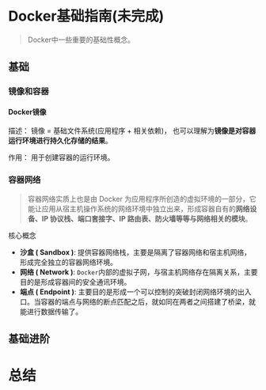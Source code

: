 # Docker基础指南(未完成)

> Docker中一些重要的基础性概念。

## 基础

### 镜像和容器

#### Docker镜像

描述： 镜像 = 基础文件系统(应用程序 + 相关依赖)， 也可以理解为**镜像是对容器运行环境进行持久化存储的结果**。

作用： 用于创建容器的运行环境。

### 容器网络

> 容器网络实质上也是由 Docker 为应用程序所创造的虚拟环境的一部分，它能让应用从宿主机操作系统的网络环境中独立出来，形成容器自有的**网络设备、IP 协议栈、端口套接字、IP 路由表、防火墙等等与网络相关的模块**。

核心概念

- **沙盒 ( Sandbox )**: 提供容器网络栈，主要是隔离了容器网络和宿主机网络，形成完全独立的容器网络环境。
- **网络 ( Network )**: `Docker`内部的虚拟子网，与宿主机网络存在隔离关系，主要目的是形成容器间的安全通讯环境。
- **端点 ( Endpoint )**: 主要目的是形成一个可以控制的突破封闭网络环境的出入口。当容器的端点与网络的断点匹配之后，就如同在两者之间搭建了桥梁，就能进行数据传输了。

## 基础进阶

# 总结
